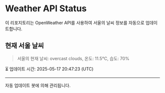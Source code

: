 
# Weather API Status

이 리포지토리는 OpenWeather API를 사용하여 서울의 날씨 정보를 자동으로 업데이트합니다.

## 현재 서울 날씨
> 서울의 현재 날씨: overcast clouds, 온도: 11.5°C, 습도: 70%

⏳ 업데이트 시간: 2025-05-17 20:47:23 (UTC)

---
자동 업데이트 봇에 의해 관리됩니다.
